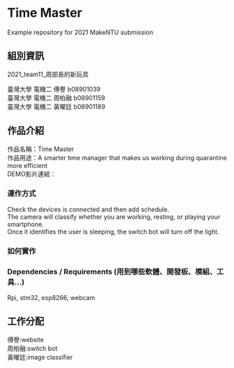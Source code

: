 # Time Master
Example repository for 2021 MakeNTU submission

## 組別資訊
2021_team11_周部長的新玩具

臺灣大學 電機二 傅譽 b08901039 <br>
臺灣大學 電機二 周柏融 b08901159 <br>
臺灣大學 電機二 黃曜廷 b08901189 <br>

## 作品介紹
作品名稱：Time Master <br>
作品用途：A smarter time manager that makes us working during quarantine more efficient <br>
DEMO影片連結：

### 運作方式
Check the devices is connected and then add schedule. <br>
The camera will classify whether you are working, resting, or playing your smartphone. <br>
Once it identifies the user is sleeping, the switch bot will turn off the light.

### 如何實作

### Dependencies / Requirements (用到哪些軟體、開發板、模組、工具...)
Rpi, stm32, esp8266, webcam

## 工作分配
傅譽:website <br>
周柏融:switch bot <br>
黃曜廷:image classifier <br>